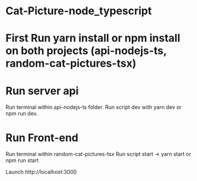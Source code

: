 # Cat-Picture-node_typescript

# First Run yarn install or npm install on both projects (api-nodejs-ts, random-cat-pictures-tsx)

# Run server api
Run terminal within api-nodejs-ts folder.
Run script dev with yarn dev or npm run dev.

# Run Front-end
Run terminal within random-cat-pictures-tsx
Run script start -> yarn start or npm run start

Launch http://localhost:3000




